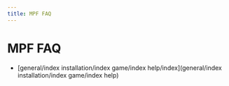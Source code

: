 ```yaml
---
title: MPF FAQ
---
```


# MPF FAQ


* [general/index installation/index game/index help/index](general/index installation/index game/index help)

